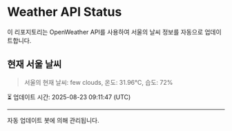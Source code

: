 
# Weather API Status

이 리포지토리는 OpenWeather API를 사용하여 서울의 날씨 정보를 자동으로 업데이트합니다.

## 현재 서울 날씨
> 서울의 현재 날씨: few clouds, 온도: 31.96°C, 습도: 72%

⏳ 업데이트 시간: 2025-08-23 09:11:47 (UTC)

---
자동 업데이트 봇에 의해 관리됩니다.
